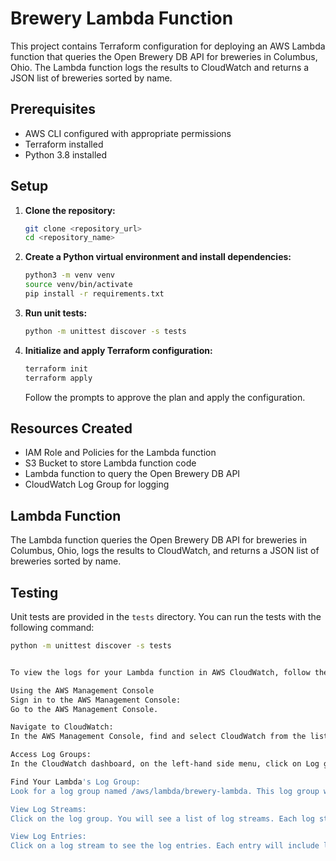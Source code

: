 # Brewery Lambda Function

This project contains Terraform configuration for deploying an AWS Lambda function that queries the Open Brewery DB API for breweries in Columbus, Ohio. The Lambda function logs the results to CloudWatch and returns a JSON list of breweries sorted by name.

## Prerequisites

- AWS CLI configured with appropriate permissions
- Terraform installed
- Python 3.8 installed

## Setup

1. **Clone the repository:**

    ```sh
    git clone <repository_url>
    cd <repository_name>
    ```

2. **Create a Python virtual environment and install dependencies:**

    ```sh
    python3 -m venv venv
    source venv/bin/activate
    pip install -r requirements.txt
    ```

3. **Run unit tests:**

    ```sh
    python -m unittest discover -s tests
    ```

4. **Initialize and apply Terraform configuration:**

    ```sh
    terraform init
    terraform apply
    ```

    Follow the prompts to approve the plan and apply the configuration.

## Resources Created

- IAM Role and Policies for the Lambda function
- S3 Bucket to store Lambda function code
- Lambda function to query the Open Brewery DB API
- CloudWatch Log Group for logging

## Lambda Function

The Lambda function queries the Open Brewery DB API for breweries in Columbus, Ohio, logs the results to CloudWatch, and returns a JSON list of breweries sorted by name.

## Testing

Unit tests are provided in the `tests` directory. You can run the tests with the following command:

```sh
python -m unittest discover -s tests


To view the logs for your Lambda function in AWS CloudWatch, follow these steps:

Using the AWS Management Console
Sign in to the AWS Management Console:
Go to the AWS Management Console.

Navigate to CloudWatch:
In the AWS Management Console, find and select CloudWatch from the list of services.

Access Log Groups:
In the CloudWatch dashboard, on the left-hand side menu, click on Log groups.

Find Your Lambda's Log Group:
Look for a log group named /aws/lambda/brewery-lambda. This log group was created by the Terraform configuration.

View Log Streams:
Click on the log group. You will see a list of log streams. Each log stream corresponds to a single execution of your Lambda function.

View Log Entries:
Click on a log stream to see the log entries. Each entry will include log messages generated by your Lambda function, including the JSON logs of the breweries.
